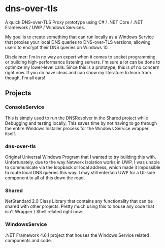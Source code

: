 # dns-over-tls

A quick DNS-over-TLS Proxy prototype using C# / .NET Core / .NET Framework / UWP / Windows Services.

My goal is to create something that can run locally as a Windows Service that proxies your local DNS queries to DNS-over-TLS versions, allowing users to encrypt their DNS queries on Windows 10.

Disclaimer: I'm in no way an expert when it comes to socket programming or building high-performance listening servers. I'm sure a lot can be done to optimize my lower-level calls. Since this is a prototype, this is of no concern right now. If you do have ideas and can show my literature to learn from though, I'm all ears!

## Projects

### ConsoleService

This is simply used to run the DNSResolver in the Shared project while Debugging and testing locally. This saves time by not having to go through the entire Windows Installer process for the Windows Service wrapper itself.

### dns-over-tls

Original Universal Windows Program that I wanted to try building this with. Unfortunately, due to the way Network Isolation works in UWP, I was unable to communicate via the loopback or local address, which made it impossible to route local DNS queries this way. I may still entertain UWP for a UI-side component to all of this down the road.

### Shared

NetStandard 2.0 Class Library that contains any functionality that can be shared with other projects. Pretty much using this to house any code that isn't Wrapper / Shell related right now.

### WindowsService

.NET Framework 4.6.1 project that houses the Windows Service related components and code.
